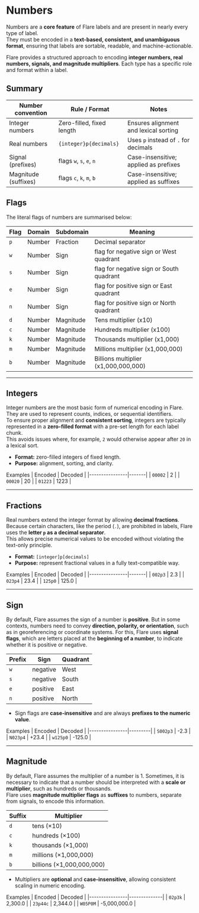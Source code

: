 # Numbers

Numbers are a **core feature** of Flare labels and are present in nearly every type of label.  
They must be encoded in a **text-based, consistent, and unambiguous format**, ensuring that labels are sortable, readable, and machine-actionable.  

Flare provides a structured approach to encoding **integer numbers, real numbers, signals, and magnitude multipliers**. Each type has a specific role and format within a label.

## Summary

| Number convention    | Rule / Format                       | Notes                                   |
|----------------------|--------------------------------------|-----------------------------------------|
| Integer numbers      | Zero-filled, fixed length            | Ensures alignment and lexical sorting   |
| Real numbers         | `{integer}p{decimals}`               | Uses `p` instead of `.` for decimals    |
| Signal (prefixes)    | flags `w`, `s`, `e`, `n`             | Case-insensitive; applied as prefixes  |
| Magnitude (suffixes) | flags `c`, `k`, `m`, `b`             | Case-insensitive; applied as suffixes |

## Flags

The literal flags of numbers are summarised below:

| Flag        | Domain     | Subdomain | Meaning                                     |
|-------------|------------|-----------|---------------------------------------------|
|`p`          | Number     | Fraction  | Decimal separator |
|`w`          | Number     | Sign      | flag for negative sign or West quadrant     |
|`s`          | Number     | Sign      | flag for negative sign or South quadrant     |
|`e`          | Number     | Sign      | flag for positive sign or East quadrant     |
|`n`          | Number     | Sign      | flag for positive sign or North quadrant     |
|`d`          | Number     | Magnitude | Tens multiplier (x10)     |
|`c`          | Number     | Magnitude | Hundreds multiplier (x100)     |
|`k`          | Number     | Magnitude | Thousands multiplier (x1,000)     |
|`m`          | Number     | Magnitude | Millions multiplier (x1,000,000)     |
|`b`          | Number     | Magnitude | Billions multiplier (x1,000,000,000)    |

---

## Integers

Integer numbers are the most basic form of numerical encoding in Flare.  
They are used to represent counts, indices, or sequential identifiers.  
To ensure proper alignment and **consistent sorting**, integers are typically represented in a **zero-filled format** with a pre-set length for each label chunk.  
This avoids issues where, for example, `2` would otherwise appear after `20` in a lexical sort.

- **Format:** zero-filled integers of fixed length.  
- **Purpose:** alignment, sorting, and clarity.

Examples
| Encoded           | Decoded                        |
|----------------|-------|
| `00002`        | 2     |
| `00020`        | 20    |
| `01223`        | 1223  |

---

## Fractions

Real numbers extend the integer format by allowing **decimal fractions**.  
Because certain characters, like the period (`.`), are prohibited in labels, Flare uses the **letter `p` as a decimal separator**.  
This allows precise numerical values to be encoded without violating the text-only principle.

- **Format:** `[integer]p[decimals]`  
- **Purpose:** represent fractional values in a fully text-compatible way.

Examples
| Encoded           | Decoded                        |
|----------------|-------|
| `002p3`        | 2.3   |
| `023p4`        | 23.4  |
| `125p0`        | 125.0 |

---

## Sign

By default, Flare assumes the sign of a number is **positive**. But in some contexts, numbers need to convey **direction, polarity, or orientation**, such as in georeferencing or coordinate systems. For this, Flare uses **signal flags**, which are letters placed at the **beginning of a number**, to indicate whether it is positive or negative.  

| Prefix | Sign      | Quadrant |
|--------|-----------| -------- |
| `w`    | negative  | West     |
| `s`    | negative  | South    |
| `e`    | positive  | East     |
| `n`    | positive  | North    |

- Sign flags are **case-insensitive** and are always **prefixes to the numeric value**.

Examples
| Encoded        | Decoded                        |
|----------------|---------|
| `S002p3`       | -2.3    |
| `N023p4`       | +23.4   |
| `w125p0`       | -125.0  |

---

## Magnitude

By default, Flare assumes the multiplier of a number is 1. Sometimes, it is necessary to indicate that a number should be interpreted with a **scale or multiplier**, such as hundreds or thousands.  
Flare uses **magnitude multiplier flags** as **suffixes** to numbers, separate from signals, to encode this information.

| Suffix | Multiplier        |
|------|-----------------|
| `d`  | tens (×10)  |
| `c`  | hundreds (×100)  |
| `k`  | thousands (×1,000) |
| `m`  | millions (×1,000,000) |
| `b`  | billions (×1,000,000,000) | 

- Multipliers are **optional** and **case-insensitive**, allowing consistent scaling in numeric encoding.

Examples
| Encoded           | Decoded                        |
|----------------|--------------|
| `02p3k`        | 2,300.0     |
| `23p44c`       | 2,344.0     |
| `W05P0M`       | -5,000,000.0 |


